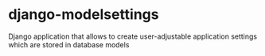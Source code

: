 django-modelsettings
====================

Django application that allows to create user-adjustable application settings which are stored in database models
